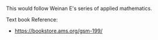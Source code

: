 This would follow Weinan E's series of applied mathematics.


Text book Reference:

* https://bookstore.ams.org/gsm-199/
